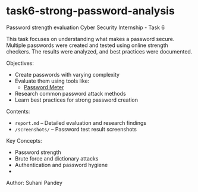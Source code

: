 # task6-strong-password-analysis
Password strength evaluation
 Cyber Security Internship - Task 6

This task focuses on understanding what makes a password secure. Multiple passwords were created and tested using online strength checkers. The results were analyzed, and best practices were documented.

Objectives:
- Create passwords with varying complexity
- Evaluate them using tools like:
  - [Password Meter](https://www.passwordmeter.com)
- Research common password attack methods
- Learn best practices for strong password creation

 Contents:
- `report.md` – Detailed evaluation and research findings
- `/screenshots/` – Password test result screenshots

 Key Concepts:
- Password strength
- Brute force and dictionary attacks
- Authentication and password hygiene
- 

Author: Suhani Pandey
